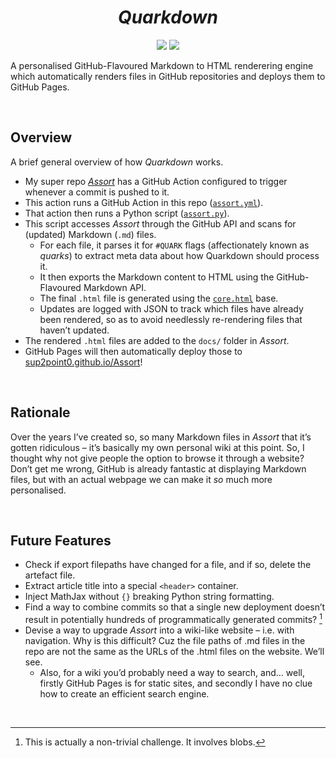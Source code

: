 <h1 align="center"> <em> Quarkdown </em> </h1>

<div align="center">
<img src="https://github.com/Sup2point0/Quarkdown/actions/workflows/tests.yml/badge.svg">
<img src="https://github.com/Sup2point0/Quarkdown/actions/workflows/assort.yml/badge.svg">
</div>

A personalised GitHub-Flavoured Markdown to HTML renderering engine which automatically renders files in GitHub repositories and deploys them to GitHub Pages.


<br>


## Overview

A brief general overview of how *Quarkdown* works.

- My super repo [*Assort*](https://github.com/Sup2point0/Assort) has a GitHub Action configured to trigger whenever a commit is pushed to it.
- This action runs a GitHub Action in this repo ([`assort.yml`](.github/workflows/assort.yml)).
- That action then runs a Python script ([`assort.py`](scripts/assort.py)).
- This script accesses *Assort* through the GitHub API and scans for (updated) Markdown (`.md`) files.
  - For each file, it parses it for `#QUARK` flags (affectionately known as *quarks*) to extract meta data about how Quarkdown should process it.
  - It then exports the Markdown content to HTML using the GitHub-Flavoured Markdown API.
  - The final `.html` file is generated using the [`core.html`](quarkdown/resources/core.html) base.
  - Updates are logged with JSON to track which files have already been rendered, so as to avoid needlessly re-rendering files that haven’t updated.
- The rendered `.html` files are added to the `docs/` folder in *Assort*.
- GitHub Pages will then automatically deploy those to [sup2point0.github.io/Assort](https://sup2point0.github.io/Assort)!


<br>


## Rationale

Over the years I’ve created so, so many Markdown files in *Assort* that it’s gotten ridiculous – it’s basically my own personal wiki at this point. So, I thought why not give people the option to browse it through a website? Don’t get me wrong, GitHub is already fantastic at displaying Markdown files, but with an actual webpage we can make it *so* much more personalised.


<br>


## Future Features

- Check if export filepaths have changed for a file, and if so, delete the artefact file.
- Extract article title into a special `<header>` container.
- Inject MathJax without `{}` breaking Python string formatting.
- Find a way to combine commits so that a single new deployment doesn’t result in potentially hundreds of programmatically generated commits? [^combine-commits]
- Devise a way to upgrade *Assort* into a wiki-like website &ndash; i.e. with navigation. Why is this difficult? Cuz the file paths of .md files in the repo are not the same as the URLs of the .html files on the website. We’ll see.
  - Also, for a wiki you’d probably need a way to search, and... well, firstly GitHub Pages is for static sites, and secondly I have no clue how to create an efficient search engine.

[^combine-commits]: This is actually a non-trivial challenge. It involves blobs.


<br>
